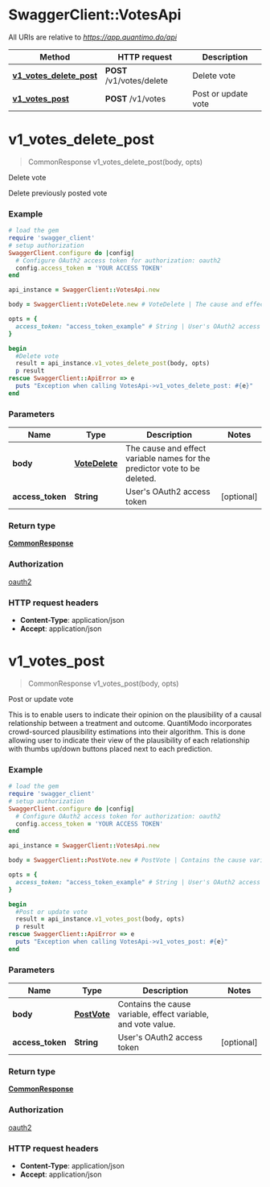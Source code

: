 # SwaggerClient::VotesApi

All URIs are relative to *https://app.quantimo.do/api*

Method | HTTP request | Description
------------- | ------------- | -------------
[**v1_votes_delete_post**](VotesApi.md#v1_votes_delete_post) | **POST** /v1/votes/delete | Delete vote
[**v1_votes_post**](VotesApi.md#v1_votes_post) | **POST** /v1/votes | Post or update vote


# **v1_votes_delete_post**
> CommonResponse v1_votes_delete_post(body, opts)

Delete vote

Delete previously posted vote

### Example
```ruby
# load the gem
require 'swagger_client'
# setup authorization
SwaggerClient.configure do |config|
  # Configure OAuth2 access token for authorization: oauth2
  config.access_token = 'YOUR ACCESS TOKEN'
end

api_instance = SwaggerClient::VotesApi.new

body = SwaggerClient::VoteDelete.new # VoteDelete | The cause and effect variable names for the predictor vote to be deleted.

opts = { 
  access_token: "access_token_example" # String | User's OAuth2 access token
}

begin
  #Delete vote
  result = api_instance.v1_votes_delete_post(body, opts)
  p result
rescue SwaggerClient::ApiError => e
  puts "Exception when calling VotesApi->v1_votes_delete_post: #{e}"
end
```

### Parameters

Name | Type | Description  | Notes
------------- | ------------- | ------------- | -------------
 **body** | [**VoteDelete**](VoteDelete.md)| The cause and effect variable names for the predictor vote to be deleted. | 
 **access_token** | **String**| User&#39;s OAuth2 access token | [optional] 

### Return type

[**CommonResponse**](CommonResponse.md)

### Authorization

[oauth2](../README.md#oauth2)

### HTTP request headers

 - **Content-Type**: application/json
 - **Accept**: application/json



# **v1_votes_post**
> CommonResponse v1_votes_post(body, opts)

Post or update vote

This is to enable users to indicate their opinion on the plausibility of a causal relationship between a treatment and outcome. QuantiModo incorporates crowd-sourced plausibility estimations into their algorithm. This is done allowing user to indicate their view of the plausibility of each relationship with thumbs up/down buttons placed next to each prediction.

### Example
```ruby
# load the gem
require 'swagger_client'
# setup authorization
SwaggerClient.configure do |config|
  # Configure OAuth2 access token for authorization: oauth2
  config.access_token = 'YOUR ACCESS TOKEN'
end

api_instance = SwaggerClient::VotesApi.new

body = SwaggerClient::PostVote.new # PostVote | Contains the cause variable, effect variable, and vote value.

opts = { 
  access_token: "access_token_example" # String | User's OAuth2 access token
}

begin
  #Post or update vote
  result = api_instance.v1_votes_post(body, opts)
  p result
rescue SwaggerClient::ApiError => e
  puts "Exception when calling VotesApi->v1_votes_post: #{e}"
end
```

### Parameters

Name | Type | Description  | Notes
------------- | ------------- | ------------- | -------------
 **body** | [**PostVote**](PostVote.md)| Contains the cause variable, effect variable, and vote value. | 
 **access_token** | **String**| User&#39;s OAuth2 access token | [optional] 

### Return type

[**CommonResponse**](CommonResponse.md)

### Authorization

[oauth2](../README.md#oauth2)

### HTTP request headers

 - **Content-Type**: application/json
 - **Accept**: application/json



